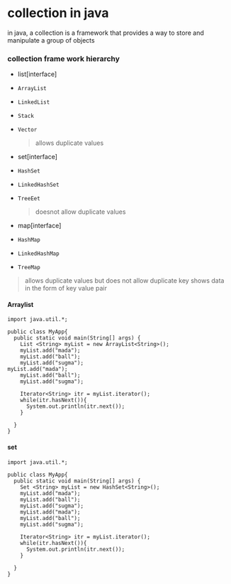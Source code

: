 # collection in java 
in java, a collection is a framework that provides a way to store and manipulate a group of objects

### collection frame work hierarchy
-   list[interface]
-     ArrayList
-     LinkedList
-     Stack
-     Vector
  > allows duplicate values
-   set[interface]
-     HashSet
-     LinkedHashSet
-     TreeEet
  > doesnot allow duplicate values
-   map[interface]
-     HashMap
-     LinkedHashMap
-     TreeMap
> allows duplicate values but does not allow duplicate key
> shows data in the form of key value pair

#### Arraylist
```
import java.util.*;

public class MyApp{
  public static void main(String[] args) {
    List <String> myList = new ArrayList<String>();
    myList.add("mada");
    myList.add("ball");
    myList.add("sugma");
myList.add("mada");
    myList.add("ball");
    myList.add("sugma");

    Iterator<String> itr = myList.iterator();
    while(itr.hasNext()){
      System.out.println(itr.next());
    }

  }
}
```

#### set
```
import java.util.*;

public class MyApp{
  public static void main(String[] args) {
    Set <String> myList = new HashSet<String>();
    myList.add("mada");
    myList.add("ball");
    myList.add("sugma");
    myList.add("mada");
    myList.add("ball");
    myList.add("sugma");

    Iterator<String> itr = myList.iterator();
    while(itr.hasNext()){
      System.out.println(itr.next());
    }

  }
}
```


